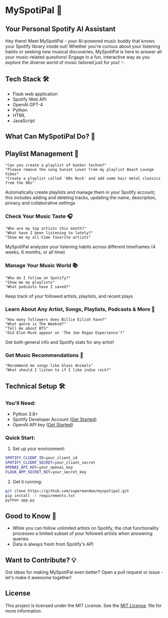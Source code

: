 # MySpotiPal 🎵

## Your Personal Spotify AI Assistant

Hey there! Meet MySpotiPal - your AI-powered music buddy that knows your Spotify library inside out! Whether you're curious about your listening habits or seeking new musical discoveries, MySpotiPal is here to answer all your music-related questions! Engage in a fun, interactive way as you explore the diverse world of music tailored just for you!  ✨ 

## Tech Stack 🛠️
- Flask web application
- Spotify Web API
- OpenAI GPT-4
- Python
- HTML
- JavaScript

## What Can MySpotiPal Do? 🌟

## Playlist Management 🚀
```
"Can you create a playlist of bunker techno?"
"Please remove the song Sunset Lover from my playlist Beach Lounge Vibes"
"Create a playlist called '80s Rock' and add some hair metal classics from the 80s"
```
Automatically create playlists and manage them in your Spotify account; this includes adding and deleting tracks, updating the name, description, privacy and collaborative settings

### Check Your Music Taste 🎧
```
"Who are my top artists this month?"
"What have I been listening to lately?"
"Show me my all-time favorite artists"
```
MySpotiPal analyzes your listening habits across different timeframes (4 weeks, 6 months, or all time)

### Manage Your Music World 📚
```
"Who do I follow on Spotify?"
"Show me my playlists"
"What podcasts have I saved?" 
```
Keep track of your followed artists, playlists, and recent plays

### Learn About Any Artist, Songs, Playlists, Podcasts & More 🎤
```
"How many followers does Billie Eilish have?"
"What genre is The Weeknd?"
"Tell me about BTS"
"Did Elon Musk appear on 'The Joe Rogan Experience'?"  
```
Get both general info and Spotify stats for any artist!

### Get Music Recommendations 🎵
```
"Recommend me songs like Glass Animals"
"What should I listen to if I like indie rock?"
```

## Technical Setup 🛠️

### You'll Need:
- Python 3.8+
- Spotify Developer Account ([Get Started](https://developer.spotify.com/documentation/web-api))
- OpenAI API key ([Get Started](https://platform.openai.com/docs/api-reference/introduction))

### Quick Start:
1. Set up your environment:
```bash
SPOTIFY_CLIENT_ID=your_client_id
SPOTIFY_CLIENT_SECRET=your_client_secret
OPENAI_API_KEY=your_openai_key
FLASK_APP_SECRET_KEY=your_secret_key
```

2. Get it running:
```bash
git clone https://github.com/supermandee/myspotipal.git
pip install -r requirements.txt
python app.py
```

## Good to Know 📝
- While you can follow unlimited artists on Spotify, the chat functionality processes a limited subset of your followed artists when answering queries.
- Data is always fresh from Spotify's API

## Want to Contribute? 💡
Got ideas for making MySpotiPal even better? Open a pull request or issue - let's make it awesome together!

## License

This project is licensed under the MIT License. See the [MIT License](./LICENSE.txt). file for more information.

